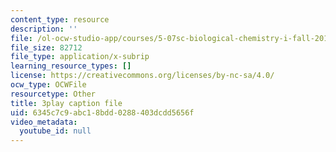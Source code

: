 ```yaml
---
content_type: resource
description: ''
file: /ol-ocw-studio-app/courses/5-07sc-biological-chemistry-i-fall-2013/6345c7c9abc18bdd0288403dcdd5656f_BZGOYTtQUhY.srt
file_size: 82712
file_type: application/x-subrip
learning_resource_types: []
license: https://creativecommons.org/licenses/by-nc-sa/4.0/
ocw_type: OCWFile
resourcetype: Other
title: 3play caption file
uid: 6345c7c9-abc1-8bdd-0288-403dcdd5656f
video_metadata:
  youtube_id: null
---
```

